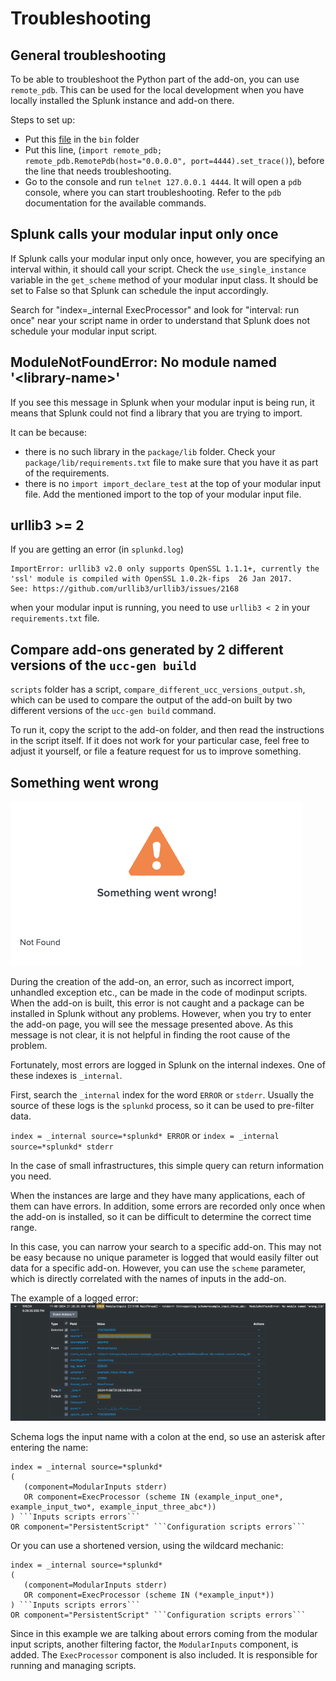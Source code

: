 # Troubleshooting

## General troubleshooting

To be able to troubleshoot the Python part of the add-on, you can use `remote_pdb`. This can be used for the local development when you have locally installed the Splunk instance and add-on there.

Steps to set up:

* Put this [file](https://github.com/ionelmc/python-remote-pdb/blob/master/src/remote_pdb.py) in the `bin` folder
* Put this line, (`import remote_pdb; remote_pdb.RemotePdb(host="0.0.0.0", port=4444).set_trace()`), before the line that needs troubleshooting.
* Go to the console and run `telnet 127.0.0.1 4444`. It will open a `pdb` console, where you can start troubleshooting. Refer to the `pdb` documentation for the available commands.

## Splunk calls your modular input only once

If Splunk calls your modular input only once, however, you are
specifying an interval within, it should call your script. Check the
`use_single_instance` variable in the `get_scheme` method of your modular
input class. It should be set to False so that Splunk can schedule the
input accordingly.

Search for "index=_internal ExecProcessor" and look for
"interval: run once" near your script name in order to understand that Splunk does not schedule your modular
input script.

## ModuleNotFoundError: No module named '<library-name\>'

If you see this message in Splunk when your modular input is being run, it means that Splunk could not find a library that you are trying to import.

It can be because:

* there is no such library in the `package/lib` folder. Check your `package/lib/requirements.txt` file to make sure that you have it as part of the requirements.
* there is no `import import_declare_test` at the top of your modular input file. Add the mentioned import to the top of your modular input file.

## urllib3 >= 2

If you are getting an error (in `splunkd.log`)

```
ImportError: urllib3 v2.0 only supports OpenSSL 1.1.1+, currently the 'ssl' module is compiled with OpenSSL 1.0.2k-fips  26 Jan 2017.
See: https://github.com/urllib3/urllib3/issues/2168
```

when your modular input is running, you need to use `urllib3 < 2` in your `requirements.txt` file.

## Compare add-ons generated by 2 different versions of the `ucc-gen build`

`scripts` folder has a script, `compare_different_ucc_versions_output.sh`, which
can be used to compare the output of the add-on built by two different versions of
the `ucc-gen build` command.

To run it, copy the script to the add-on folder, and then read the
instructions in the script itself. If it does not work for your particular case,
feel free to adjust it yourself, or file a feature request for us to improve
something.

## Something went wrong

![img.png](images/troubleshooting_input_error.png)

During the creation of the add-on, an error, such as incorrect import, unhandled exception etc., can be made in the code of modinput scripts.
When the add-on is built, this error is not caught and a package can be installed in Splunk without any problems. However, when you try to enter
the add-on page, you will see the message presented above. As this message is not
clear, it is not helpful in finding the root cause of the problem.

Fortunately, most errors are logged in Splunk on the internal indexes. One of these indexes is `_internal`.

First, search the `_internal` index for the word `ERROR` or `stderr`.
Usually the source of these logs is the `splunkd` process, so it can be used to pre-filter data.

`index = _internal source=*splunkd* ERROR` or `index = _internal source=*splunkd* stderr`

In the case of small infrastructures, this simple query can return information you need.

When the instances are large and they have many applications, each of them can have errors.
In addition, some errors are recorded only once when the add-on is installed, so it can be difficult to determine the correct time range.

In this case, you can narrow your search to a specific add-on. This may not be easy because no unique parameter is logged
that would easily filter out data for a specific add-on. However, you can use the `scheme` parameter, which is directly correlated with the names of inputs in the add-on.

The example of a logged error:
![img.png](images/troubleshooting_error_example.png)

Schema logs the input name with a colon at the end, so use an asterisk after entering the name:

```
index = _internal source=*splunkd* 
(
   (component=ModularInputs stderr)
   OR component=ExecProcessor (scheme IN (example_input_one*, example_input_two*, example_input_three_abc*))
) ```Inputs scripts errors```
OR component="PersistentScript" ```Configuration scripts errors```
```

Or you can use a shortened version, using the wildcard mechanic:

```
index = _internal source=*splunkd* 
(
   (component=ModularInputs stderr)
   OR component=ExecProcessor (scheme IN (*example_input*))
) ```Inputs scripts errors```
OR component="PersistentScript" ```Configuration scripts errors```
```

Since in this example we are talking about errors coming from the modular input scripts,
another filtering factor, the `ModularInputs` component, is added. The `ExecProcessor` component is also included. It is responsible for running and managing scripts.
